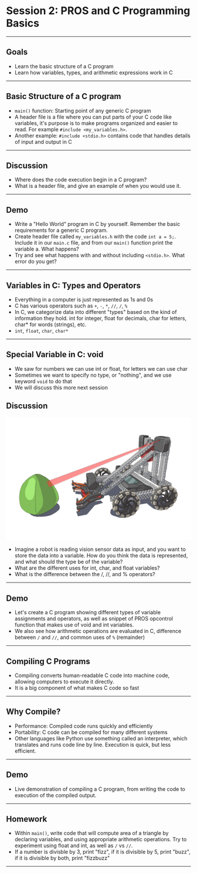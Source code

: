 # **Session 2: PROS and C Programming Basics**

---

## Goals

* Learn the basic structure of a C program
* Learn how variables, types, and arithmetic expressions work in C

---

## Basic Structure of a C program

<!-- Notes: 

- Explanation of the main function, and its significance in a C program. We will discuss how all program execution in C starts from our main function.
- Review how to properly indent, space, and format code properly for readability and consistency.
- Give basic explanation of header, i.e. what does #include <stdio.h> mean. Header files are files with a '.h' extension and contains code that we can import into our current file. It is useful for code organization and readability.

 -->
* `main()` function: Starting point of any generic C program
* A header file is a file where you can put parts of your C code like variables, it's purpose is to make programs organized and easier to read. For example `#include <my_variables.h>`.
* Another example: `#include <stdio.h>` contains code that handles details of input and output in C

---

## Discussion

* Where does the code execution begin in a C program?
* What is a header file, and give an example of when you would use it.

---

## Demo

* Write a "Hello World" program in C by yourself. Remember the basic requirements for a generic C program.
* Create header file called `my_variables.h` with the code `int a = 5;`. Include it in our `main.c` file, and from our `main()` function print the variable a. What happens?
* Try and see what happens with and without including `<stdio.h>`. What error do you get?

---

## Variables in C: Types and Operators

<!-- Illustration: 

Show how computers execute user's PROS code:

User's PROS code -> User's PROS code compiled -> User's PROS code linked -> User's PROS code turned into executable of 1s and 0s -> Computer executes file

The source code file can be 

autonomous() {
    ....
}

-->
* Everything in a computer is just represented as 1s and 0s
* C has various operators such as `+`, `-`, `*`, `//`, `/`, `%`
* In C, we categorize data into different "types" based on the kind of information they hold. int for integer, float for decimals, char for letters, char* for words (strings), etc.
* `int`, `float`, `char`, `char*`

---

## Special Variable in C: void

* We saw for numbers we can use int or float, for letters we can use char
* Sometimes we want to specify no type, or "nothing", and we use keyword `void` to do that
* We will discuss this more next session
<!-- Note: Briefly explain that we do not declare variable type as void, but "function return type", which we will look into in more detail in a future session -->

## Discussion

<!-- Illustration:

VEX clawbot in arena with vision sensor. A green triball is in front of it, and it is receiving data as input that a programmer can then use in their program

-->
![clawbot](./detecting-ball.jpg)

* Imagine a robot is reading vision sensor data as input, and you want to store the data into a variable. How do you think the data is represented, and what should the type be of the variable?
* What are the different uses for int, char, and float variables?
* What is the difference between the /, //, and % operators?

---

## Demo

* Let's create a C program showing different types of variable assignments and operators, as well as snippet of PROS opcontrol function that makes use of void and int variables.
* We also see how arithmetic operations are evaluated in C, difference between `/` and `//`, and common uses of `%` (remainder)

---

## Compiling C Programs

<!-- Notes: 

* Basic introduction to the concept of compiling - i.e. transforming C code into executable format.
* Why compiling is necessary in C, unlike some other languages such as Python. 

-->
* Compiling converts human-readable C code into machine code, allowing computers to execute it directly.
* It is a big component of what makes C code so fast

---

## Why Compile?

* Performance: Compiled code runs quickly and efficiently
* Portability: C code can be compiled for many different systems
* Other languages like Python use something called an interpreter, which translates and runs code line by line. Execution is quick, but less efficient.

---

## Demo

* Live demonstration of compiling a C program, from writing the code to execution of the compiled output.

---

## Homework

* Within `main()`, write code that will compute area of a triangle by declaring variables, and using appropriate arithmetic operations. Try to experiment using float and int, as well as `/` vs `//`.
* If a number is divisble by 3, print "fizz", if it is divisible by 5, print "buzz", if it is divisible by both, print "fizzbuzz"

---
